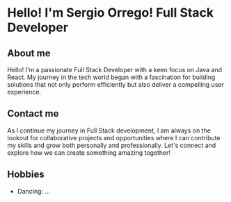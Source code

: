 # Hello! I'm Sergio Orrego! Full Stack Developer

## About me

Hello! I'm a passionate Full Stack Developer with a keen focus on Java and React. My journey in the tech world began with a fascination for building solutions that not only perform efficiently but also deliver a compelling user experience.

## Contact me

As I continue my journey in Full Stack development, I am always on the lookout for collaborative projects and opportunities where I can contribute my skills and grow both personally and professionally. Let's connect and explore how we can create something amazing together!

## Hobbies

- Dancing: ...
